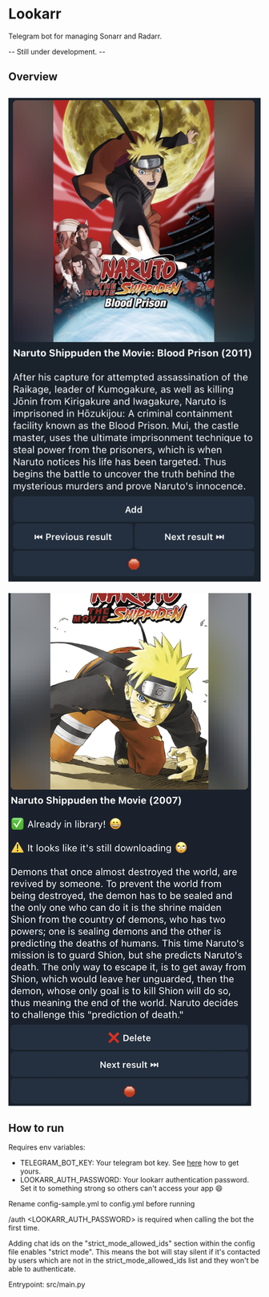 # Lookarr
Telegram bot for managing Sonarr and Radarr. 

-- Still under development. --

## Overview
![Lookarr_Add](./imgs/banner_add.png)
--
![Lookarr_Add](./imgs/banner_in_library.png)

## How to run
Requires env variables:
- TELEGRAM_BOT_KEY: Your telegram bot key. See [here](https://core.telegram.org/bots/tutorial) how to get yours.
- LOOKARR_AUTH_PASSWORD: Your lookarr authentication password. Set it to something strong so others can't access your app 😄

Rename config-sample.yml to config.yml before running

/auth <LOOKARR_AUTH_PASSWORD> is required when calling the bot the first time.

Adding chat ids on the "strict_mode_allowed_ids" section within the config file enables "strict mode". This means the bot will stay silent if it's contacted by users which are not in the strict_mode_allowed_ids list and they won't be able to authenticate.

Entrypoint: src/main.py
